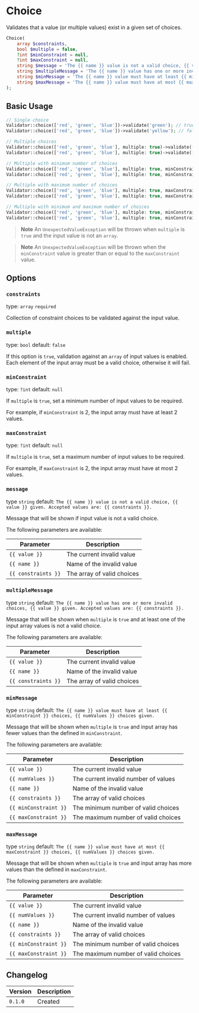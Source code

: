 # Choice

Validates that a value (or multiple values) exist in a given set of choices.

```php
Choice(
    array $constraints, 
    bool $multiple = false, 
    ?int $minConstraint = null, 
    ?int $maxConstraint = null,
    string $message = 'The {{ name }} value is not a valid choice, {{ value }} given. Accepted values are: {{ constraints }}.',
    string $multipleMessage = 'The {{ name }} value has one or more invalid choices, {{ value }} given. Accepted values are: {{ constraints }}.',
    string $minMessage = 'The {{ name }} value must have at least {{ minConstraint }} choices, {{ numValues }} choices given.',
    string $maxMessage = 'The {{ name }} value must have at most {{ maxConstraint }} choices, {{ numValues }} choices given.'
);
```

## Basic Usage

```php
// Single choice
Validator::choice(['red', 'green', 'blue'])->validate('green'); // true
Validator::choice(['red', 'green', 'blue'])->validate('yellow'); // false

// Multiple choices
Validator::choice(['red', 'green', 'blue'], multiple: true)->validate(['red', 'blue']); // true;
Validator::choice(['red', 'green', 'blue'], multiple: true)->validate(['red', 'yellow']); // false;

// Multiple with minimum number of choices
Validator::choice(['red', 'green', 'blue'], multiple: true, minConstraint: 2)->validate(['red', 'blue']); // true
Validator::choice(['red', 'green', 'blue'], multiple: true, minConstraint: 2)->validate(['red']); // false

// Multiple with maximum number of choices
Validator::choice(['red', 'green', 'blue'], multiple: true, maxConstraint: 2)->validate(['red', 'blue']); // true
Validator::choice(['red', 'green', 'blue'], multiple: true, maxConstraint: 2)->validate(['red', 'green', 'blue']); // false

// Multiple with minimum and maximum number of choices
Validator::choice(['red', 'green', 'blue'], multiple: true, minConstraint: 2, maxConstraint: 3)->validate(['red', 'blue']); // true
Validator::choice(['red', 'green', 'blue'], multiple: true, minConstraint: 2, maxConstraint: 3)->validate(['red']); // false
```

> **Note**
> An `UnexpectedValueException` will be thrown when `multiple` is `true` and the input value is not an `array`.

> **Note**
> An `UnexpectedValueException` will be thrown when the `minConstraint` value is greater than or equal to the `maxConstraint` value.

## Options

### `constraints`

type: `array` `required`

Collection of constraint choices to be validated against the input value.

### `multiple`

type: `bool` default: `false`

If this option is `true`, validation against an `array` of input values is enabled. 
Each element of the input array must be a valid choice, otherwise it will fail.

### `minConstraint`

type: `?int` default: `null`

If `multiple` is `true`, set a minimum number of input values to be required.

For example, if `minConstraint` is 2, the input array must have at least 2 values.

### `maxConstraint`

type: `?int` default: `null`

If `multiple` is `true`, set a maximum number of input values to be required.

For example, if `maxConstraint` is 2, the input array must have at most 2 values.

### `message`

type `string` default: `The {{ name }} value is not a valid choice, {{ value }} given. Accepted values are: {{ constraints }}.`

Message that will be shown if input value is not a valid choice.

The following parameters are available:

| Parameter           | Description                |
|---------------------|----------------------------|
| `{{ value }}`       | The current invalid value  |
| `{{ name }}`        | Name of the invalid value  |
| `{{ constraints }}` | The array of valid choices |

### `multipleMessage`

type `string` default: `The {{ name }} value has one or more invalid choices, {{ value }} given. Accepted values are: {{ constraints }}.`

Message that will be shown when `multiple` is `true` and at least one of the input array values is not a valid choice.

The following parameters are available:

| Parameter           | Description                |
|---------------------|----------------------------|
| `{{ value }}`       | The current invalid value  |
| `{{ name }}`        | Name of the invalid value  |
| `{{ constraints }}` | The array of valid choices |

### `minMessage`

type `string` default: `The {{ name }} value must have at least {{ minConstraint }} choices, {{ numValues }} choices given.`

Message that will be shown when `multiple` is `true` and input array has fewer values than the defined in `minConstraint`.

The following parameters are available:

| Parameter             | Description                          |
|-----------------------|--------------------------------------|
| `{{ value }}`         | The current invalid value            |
| `{{ numValues }}`     | The current invalid number of values |
| `{{ name }}`          | Name of the invalid value            |
| `{{ constraints }}`   | The array of valid choices           |
| `{{ minConstraint }}` | The minimum number of valid choices  |
| `{{ maxConstraint }}` | The maximum number of valid choices  |

### `maxMessage`

type `string` default: `The {{ name }} value must have at most {{ maxConstraint }} choices, {{ numValues }} choices given.`

Message that will be shown when `multiple` is `true` and input array has more values than the defined in `maxConstraint`.

The following parameters are available:

| Parameter             | Description                          |
|-----------------------|--------------------------------------|
| `{{ value }}`         | The current invalid value            |
| `{{ numValues }}`     | The current invalid number of values |
| `{{ name }}`          | Name of the invalid value            |
| `{{ constraints }}`   | The array of valid choices           |
| `{{ minConstraint }}` | The minimum number of valid choices  |
| `{{ maxConstraint }}` | The maximum number of valid choices  |

## Changelog

| Version | Description |
|---------|-------------|
| `0.1.0` | Created     |